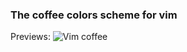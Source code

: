 ### The coffee colors scheme for vim
Previews:
![Vim coffee](https://dl.dropboxusercontent.com/u/5933214/Screen%20Shot%202014-09-15%20at%2012.33.17%20AM.png)
